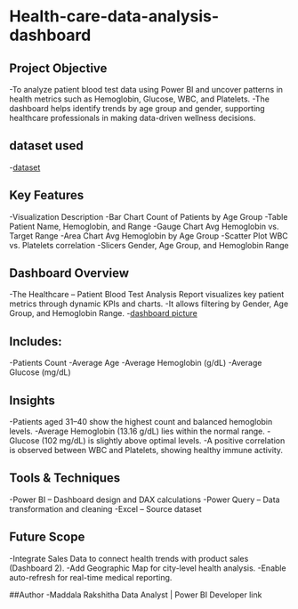 # Health-care-data-analysis-dashboard
## Project Objective
-To analyze patient blood test data using Power BI and uncover patterns in health metrics such as Hemoglobin, Glucose, WBC, and Platelets.
-The dashboard helps identify trends by age group and gender, supporting healthcare professionals in making data-driven wellness decisions.

## dataset used
-<a href="http://github.com/RakshithaMaddala/Health-care-data-analysis-dashboard/blob/main/Patient_Blood_Test.xlsx">dataset</a>

## Key Features
-Visualization	Description
-Bar Chart	Count of Patients by Age Group
-Table	Patient Name, Hemoglobin, and Range
-Gauge Chart	Avg Hemoglobin vs. Target Range
-Area Chart	Avg Hemoglobin by Age Group
-Scatter Plot	WBC vs. Platelets correlation
-Slicers	Gender, Age Group, and Hemoglobin Range

## Dashboard Overview
-The Healthcare – Patient Blood Test Analysis Report visualizes key patient metrics through dynamic KPIs and charts.
-It allows filtering by Gender, Age Group, and Hemoglobin Range.
-<a href="">dashboard picture</a>

## Includes:
 -Patients Count
 -Average Age
 -Average Hemoglobin (g/dL)
 -Average Glucose (mg/dL)

## Insights
-Patients aged 31–40 show the highest count and balanced hemoglobin levels.
-Average Hemoglobin (13.16 g/dL) lies within the normal range.
-Glucose (102 mg/dL) is slightly above optimal levels.
-A positive correlation is observed between WBC and Platelets, showing healthy immune activity.

## Tools & Techniques
-Power BI – Dashboard design and DAX calculations
-Power Query – Data transformation and cleaning
-Excel – Source dataset

## Future Scope
-Integrate Sales Data to connect health trends with product sales (Dashboard 2).
-Add Geographic Map for city-level health analysis. 
-Enable auto-refresh for real-time medical reporting.

##Author
-Maddala Rakshitha
Data Analyst | Power BI Developer
link
